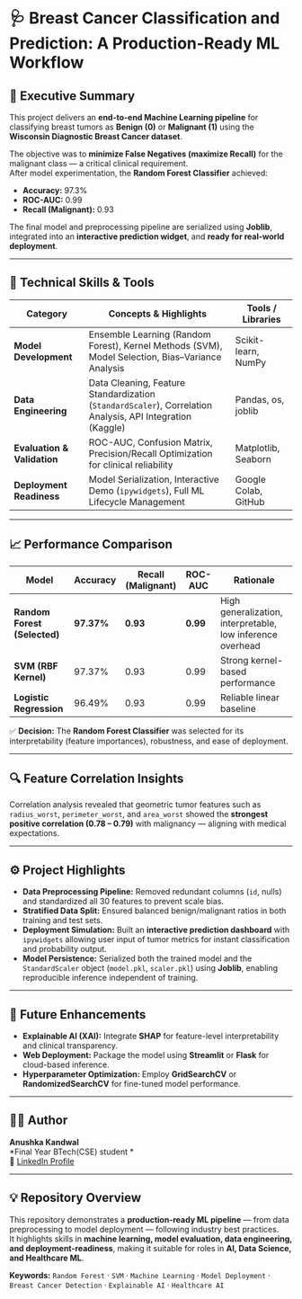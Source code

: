 # 🩺 Breast Cancer Classification and Prediction: A Production-Ready ML Workflow  

## 🎯 Executive Summary  

This project delivers an **end-to-end Machine Learning pipeline** for classifying breast tumors as **Benign (0)** or **Malignant (1)** using the **Wisconsin Diagnostic Breast Cancer dataset**.  

The objective was to **minimize False Negatives (maximize Recall)** for the malignant class — a critical clinical requirement.  
After model experimentation, the **Random Forest Classifier** achieved:  

- **Accuracy:** 97.3%  
- **ROC-AUC:** 0.99  
- **Recall (Malignant):** 0.93  

The final model and preprocessing pipeline are serialized using **Joblib**, integrated into an **interactive prediction widget**, and **ready for real-world deployment**.  

---

## 🧠 Technical Skills & Tools  

| Category | Concepts & Highlights | Tools / Libraries |
|-----------|----------------------|-------------------|
| **Model Development** | Ensemble Learning (Random Forest), Kernel Methods (SVM), Model Selection, Bias–Variance Analysis | Scikit-learn, NumPy |
| **Data Engineering** | Data Cleaning, Feature Standardization (`StandardScaler`), Correlation Analysis, API Integration (Kaggle) | Pandas, os, joblib |
| **Evaluation & Validation** | ROC-AUC, Confusion Matrix, Precision/Recall Optimization for clinical reliability | Matplotlib, Seaborn |
| **Deployment Readiness** | Model Serialization, Interactive Demo (`ipywidgets`), Full ML Lifecycle Management | Google Colab, GitHub |

---

## 📈 Performance Comparison  

| Model | Accuracy | Recall (Malignant) | ROC-AUC | Rationale |
|--------|-----------|--------------------|----------|------------|
| **Random Forest (Selected)** | **97.37%** | **0.93** | **0.99** | High generalization, interpretable, low inference overhead |
| **SVM (RBF Kernel)** | 97.37% | 0.93 | 0.99 | Strong kernel-based performance |
| **Logistic Regression** | 96.49% | 0.93 | 0.99 | Reliable linear baseline |

✅ **Decision:** The **Random Forest Classifier** was selected for its interpretability (feature importances), robustness, and ease of deployment.

---

## 🔍 Feature Correlation Insights  

Correlation analysis revealed that geometric tumor features such as  
`radius_worst`, `perimeter_worst`, and `area_worst` showed the **strongest positive correlation (0.78 – 0.79)** with malignancy — aligning with medical expectations.

---

## ⚙️ Project Highlights  

- **Data Preprocessing Pipeline:** Removed redundant columns (`id`, nulls) and standardized all 30 features to prevent scale bias.  
- **Stratified Data Split:** Ensured balanced benign/malignant ratios in both training and test sets.  
- **Deployment Simulation:** Built an **interactive prediction dashboard** with `ipywidgets` allowing user input of tumor metrics for instant classification and probability output.  
- **Model Persistence:** Serialized both the trained model and the `StandardScaler` object (`model.pkl`, `scaler.pkl`) using **Joblib**, enabling reproducible inference independent of training.  

---

## 🚀 Future Enhancements  

- **Explainable AI (XAI):** Integrate **SHAP** for feature-level interpretability and clinical transparency.  
- **Web Deployment:** Package the model using **Streamlit** or **Flask** for cloud-based inference.  
- **Hyperparameter Optimization:** Employ **GridSearchCV** or **RandomizedSearchCV** for fine-tuned model performance.  

---

## 👩‍💻 Author  

**Anushka Kandwal**  
*Final Year BTech(CSE) student *  
📎 [LinkedIn Profile](https://www.linkedin.com/in/anushka-kandwal-a9b391257)  

---

## 💡 Repository Overview  

This repository demonstrates a **production-ready ML pipeline** — from data preprocessing to model deployment — following industry best practices.  
It highlights skills in **machine learning, model evaluation, data engineering, and deployment-readiness**, making it suitable for roles in **AI, Data Science, and Healthcare ML**.

**Keywords:** `Random Forest` · `SVM` · `Machine Learning` · `Model Deployment` · `Breast Cancer Detection` · `Explainable AI` · `Healthcare AI`  
